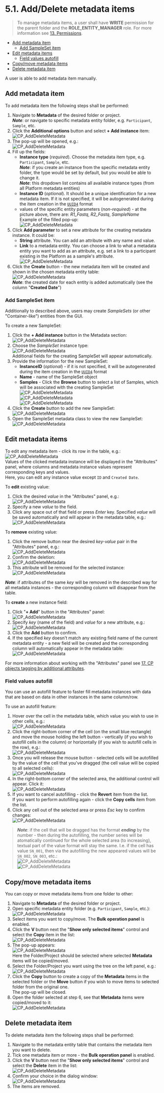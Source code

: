 # 5.1. Add/Delete metadata items

> To manage metadata items, a user shall have **WRITE** permission for the parent folder and the **ROLE\_ENTITY\_MANAGER** role. For more information see [13. Permissions](../13_Permissions/13._Permissions.md).

- [Add metadata item](#add-metadata-item)
    - [Add SampleSet item](#add-sampleset-item)
- [Edit metadata items](#edit-metadata-items)
    - [Field values autofill](#field-values-autofill)
- [Copy/move metadata items](#copymove-metadata-items)
- [Delete metadata item](#delete-metadata-item)

A user is able to add metadata item manually.

## Add metadata item

To add metadata item the following steps shall be performed:

1. Navigate to **Metadata** of the desired folder or project.  
    **_Note_**: or navigate to specific metadata entity folder, e.g. `Participant`, `Sample`, etc.
2. Click the **Additional options** button and select **+ Add instance** item:  
    ![CP_AddDeleteMetadata](attachments/AddDeleteMetadata_1.png)
3. The pop-up will be opened, e.g.:  
    ![CP_AddDeleteMetadata](attachments/AddDeleteMetadata_2.png)
4. Fill up the fields:
    - **Instance type** (_required_). Choose the metadata item type, e.g. `Participant`, `Sample`, etc.  
        **_Note_**: if you create an instance from the specific metadata entity folder, the type would be set by default, but you would be able to change it.  
        **_Note_**: this dropdown list contains all available instance types (from all Platform metadata entities)
    - **Instance ID** (_optional_). It should be a unique identification for a new metadata item. If it is not specified, it will be autogenerated during the item creation in the [`UUID4`](https://en.wikipedia.org/wiki/Universally_unique_identifier) format
    - values of the specific entity parameters (_non-required_) - at the picture above, there are: _R1\_Fastq_, _R2\_Fastq_, _SampleName_  
    Example of the filled pop-up:  
        ![CP_AddDeleteMetadata](attachments/AddDeleteMetadata_6.png)
5. Click **Add parameter** to set a new attribute for the creating metadata instance. It could be:
    - **String** attribute. You can add an attribute with any name and value.
    - **Link** to a metadata entity. You can choose a link to what a metadata entity you want to add as an attribute, e.g. set a link to a participant existing in the Platform as a sample's attribute.  
    ![CP_AddDeleteMetadata](attachments/AddDeleteMetadata_3.png)
6. Click the **Create** button - the new metadata item will be created and shown in the chosen metadata entity table:  
    ![CP_AddDeleteMetadata](attachments/AddDeleteMetadata_7.png)  
    **_Note_**: the created date for each entity is added automatically (see the column "**Created Date**")

### Add SampleSet item

Additionally to described above, users may create _SampleSets_ (or other "Container-like") entities from the GUI.

To create a new SampleSet:

1. Click the **+ Add instance** button in the Metadata section:  
    ![CP_AddDeleteMetadata](attachments/AddDeleteMetadata_30.png)
2. Choose the _SampleSet_ instance type:  
    ![CP_AddDeleteMetadata](attachments/AddDeleteMetadata_31.png)  
    Additional fields for the creating SampleSet will appear automatically.
3. Provide the information for the new SampleSet:
    - **InstanceID** (_optional_) - if it is not specified, it will be autogenerated during the item creation in the [`UUID4`](https://en.wikipedia.org/wiki/Universally_unique_identifier) format
    - **Name** - name of the SampleSet object
    - **Samples** - Click the **Browse** button to select a list of Samples, which will be associated with the creating SampleSet  
    ![CP_AddDeleteMetadata](attachments/AddDeleteMetadata_32.png)  
    ![CP_AddDeleteMetadata](attachments/AddDeleteMetadata_33.png)  
    ![CP_AddDeleteMetadata](attachments/AddDeleteMetadata_34.png)
4. Click the **Create** button to add the new SampleSet:  
    ![CP_AddDeleteMetadata](attachments/AddDeleteMetadata_35.png)
5. Open the SampleSet metadata class to view the new SampleSet:  
    ![CP_AddDeleteMetadata](attachments/AddDeleteMetadata_36.png)

## Edit metadata items

To edit any metadata item - click its row in the table, e.g.:  
    ![CP_AddDeleteMetadata](attachments/AddDeleteMetadata_14.png)  
    Values of the clicked metadata instance will be displayed in the "Attributes" panel, where columns and metadata instance values represent corresponding keys and values.  
Here, you can edit any instance value except `ID` and `Created Date`.

To **edit** existing value:

1. Click the desired _value_ in the "Attributes" panel, e.g.:  
    ![CP_AddDeleteMetadata](attachments/AddDeleteMetadata_15.png)
2. Specify a new _value_ to the field.
3. Click any space out of that field or press _Enter_ key. Specified _value_ will be saved automatically and will appear in the metadata table, e.g.:  
    ![CP_AddDeleteMetadata](attachments/AddDeleteMetadata_16.png)

To **remove** existing value:

1. Click the remove button near the desired _key-value_ pair in the "Attributes" panel, e.g.:  
    ![CP_AddDeleteMetadata](attachments/AddDeleteMetadata_17.png)
2. Confirm the deletion:  
    ![CP_AddDeleteMetadata](attachments/AddDeleteMetadata_18.png)
3. This attribute will be removed for the selected instance:  
    ![CP_AddDeleteMetadata](attachments/AddDeleteMetadata_19.png)

**_Note_**: if attributes of the same _key_ will be removed in the described way for all metadata instances - the corresponding column will disappear from the table.

To **create** a new instance field:

1. Click "**+ Add**" button in the "Attributes" panel:  
    ![CP_AddDeleteMetadata](attachments/AddDeleteMetadata_20.png)
2. Specify _key_ (name of the field) and _value_ for a new attribute, e.g.:  
    ![CP_AddDeleteMetadata](attachments/AddDeleteMetadata_21.png)
3. Click the **Add** button to confirm.
4. If the specified _key_ doesn't match any existing field name of the current metadata entity - a new field will be created and the corresponding column will automatically appear in the metadata table:  
    ![CP_AddDeleteMetadata](attachments/AddDeleteMetadata_22.png)

For more information about working with the "Attributes" panel see [17. CP objects tagging by additional attributes](../17_Tagging_by_attributes/17._CP_objects_tagging_by_additional_attributes.md).

### Field values autofill

You can use an autofill feature to faster fill metadata instances with data that are based on data in other instances in the same column/row.

To use an autofill feature:

1. Hover over the cell in the metadata table, which value you wish to use in other cells, e.g.:  
    ![CP_AddDeleteMetadata](attachments/AddDeleteMetadata_23.png)
2. Click the right-bottom corner of the cell (on the small blue rectangle) and move the mouse holding the left button - vertically (if you wish to autofill cells in the column) or horizontally (if you wish to autofill cells in the row), e.g.:  
    ![CP_AddDeleteMetadata](attachments/AddDeleteMetadata_24.png)
3. Once you will release the mouse button - selected cells will be autofilled by the value of the cell that you've dragged (the cell value will be copied to all selected cells):  
    ![CP_AddDeleteMetadata](attachments/AddDeleteMetadata_25.png)
4. In the right-bottom corner of the selected area, the additional control will appear. Click it:  
    ![CP_AddDeleteMetadata](attachments/AddDeleteMetadata_26.png)
5. If you want to cancel autofilling - click the **Revert** item from the list.  
    If you want to perform autofilling again - click the **Copy cells** item from the list.
6. Click any cell out of the selected area or press _Esc_ key to confirm changes:  
    ![CP_AddDeleteMetadata](attachments/AddDeleteMetadata_27.png)

> **_Note_**: if the cell that will be dragged has the format **_ending_** by the number - then during the autofilling, the number series will be atomatically continued for the whole selected area (to increasing), textual part of the value format will stay the same. I.e. if the cell has value `SN_001`, then via the autofilling the new appeared values will be `SN_002`, `SN_003`, etc.:  
>    ![CP_AddDeleteMetadata](attachments/AddDeleteMetadata_28.png)  
>    ![CP_AddDeleteMetadata](attachments/AddDeleteMetadata_29.png)

## Copy/move metadata items

You can copy or move metadata items from one folder to other:

1. Navigate to **Metadata** of the desired folder or project.  
2. Open specific metadata entity folder (e.g. `Participant`, `Sample`, etc.):  
    ![CP_AddDeleteMetadata](attachments/AddDeleteMetadata_8.png)
3. Select items you want to copy/move. The **Bulk operation panel** is enabled.  
4. Click the **V** button next the "**Show only selected items**" control and select the **Copy** item in the list:  
    ![CP_AddDeleteMetadata](attachments/AddDeleteMetadata_9.png)
5. The pop-up appears:  
    ![CP_AddDeleteMetadata](attachments/AddDeleteMetadata_10.png)  
    Here the Folder/Project should be selected where selected **Metadata** items will be copied/moved.
6. Select the Folder/Project you want using the tree on the left panel, e.g.:  
    ![CP_AddDeleteMetadata](attachments/AddDeleteMetadata_11.png)
7. Click the **Copy** button to create a copy of the **Metadata** items in the selected folder or the **Move** button if you wish to move items to selected folder from the original one.  
    The pop-up will be closed.
8. Open the folder selected at step 6, see that **Metadata** items were copied/moved to it:  
    ![CP_AddDeleteMetadata](attachments/AddDeleteMetadata_12.png)

## Delete metadata item

To delete metadata item the following steps shall be performed:

1. Navigate to the metadata entity table that contains the metadata item you want to delete.
2. Tick one metadata item or more - the **Bulk operation panel** is enabled.  
3. Click the **V** button next the "**Show only selected items**" control and select the **Delete** item in the list:  
    ![CP_AddDeleteMetadata](attachments/AddDeleteMetadata_4.png)
4. Confirm your choice in the dialog window:  
    ![CP_AddDeleteMetadata](attachments/AddDeleteMetadata_5.png)
5. The items are removed.
